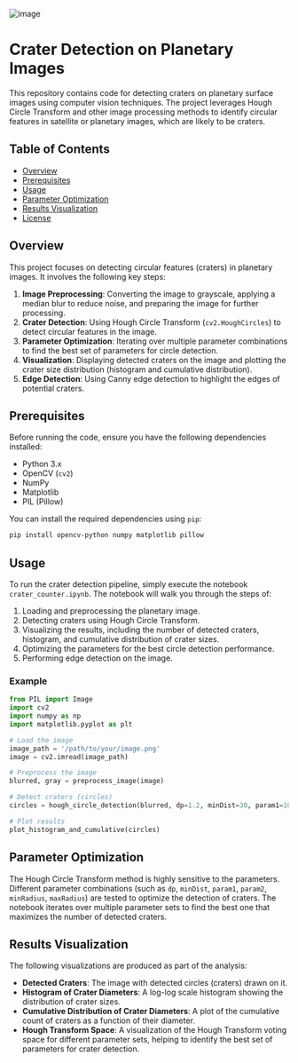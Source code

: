 ![image](https://github.com/user-attachments/assets/1925920f-2c9f-489c-914b-ce4cdead9893)

# Crater Detection on Planetary Images

This repository contains code for detecting craters on planetary surface images using computer vision techniques. The project leverages Hough Circle Transform and other image processing methods to identify circular features in satellite or planetary images, which are likely to be craters.

## Table of Contents

- [Overview](#overview)
- [Prerequisites](#prerequisites)
- [Usage](#usage)
- [Parameter Optimization](#parameter-optimization)
- [Results Visualization](#results-visualization)
- [License](#license)

## Overview

This project focuses on detecting circular features (craters) in planetary images. It involves the following key steps:

1. **Image Preprocessing**: Converting the image to grayscale, applying a median blur to reduce noise, and preparing the image for further processing.
2. **Crater Detection**: Using Hough Circle Transform (`cv2.HoughCircles`) to detect circular features in the image.
3. **Parameter Optimization**: Iterating over multiple parameter combinations to find the best set of parameters for circle detection.
4. **Visualization**: Displaying detected craters on the image and plotting the crater size distribution (histogram and cumulative distribution).
5. **Edge Detection**: Using Canny edge detection to highlight the edges of potential craters.

## Prerequisites

Before running the code, ensure you have the following dependencies installed:

- Python 3.x
- OpenCV (`cv2`)
- NumPy
- Matplotlib
- PIL (Pillow)

You can install the required dependencies using `pip`:

```bash
pip install opencv-python numpy matplotlib pillow
```

## Usage

To run the crater detection pipeline, simply execute the notebook `crater_counter.ipynb`. The notebook will walk you through the steps of:

1. Loading and preprocessing the planetary image.
2. Detecting craters using Hough Circle Transform.
3. Visualizing the results, including the number of detected craters, histogram, and cumulative distribution of crater sizes.
4. Optimizing the parameters for the best circle detection performance.
5. Performing edge detection on the image.

### Example

```python
from PIL import Image
import cv2
import numpy as np
import matplotlib.pyplot as plt

# Load the image
image_path = '/path/to/your/image.png'
image = cv2.imread(image_path)

# Preprocess the image
blurred, gray = preprocess_image(image)

# Detect craters (circles)
circles = hough_circle_detection(blurred, dp=1.2, minDist=30, param1=100, param2=30, minRadius=5, maxRadius=50)

# Plot results
plot_histogram_and_cumulative(circles)
```

## Parameter Optimization

The Hough Circle Transform method is highly sensitive to the parameters. Different parameter combinations (such as `dp`, `minDist`, `param1`, `param2`, `minRadius`, `maxRadius`) are tested to optimize the detection of craters. The notebook iterates over multiple parameter sets to find the best one that maximizes the number of detected craters.

## Results Visualization

The following visualizations are produced as part of the analysis:

- **Detected Craters**: The image with detected circles (craters) drawn on it.
- **Histogram of Crater Diameters**: A log-log scale histogram showing the distribution of crater sizes.
- **Cumulative Distribution of Crater Diameters**: A plot of the cumulative count of craters as a function of their diameter.
- **Hough Transform Space**: A visualization of the Hough Transform voting space for different parameter sets, helping to identify the best set of parameters for crater detection.

